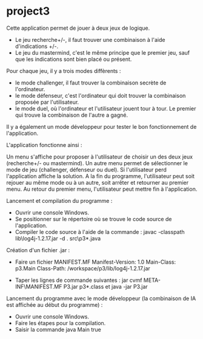 # project3

Cette application permet de jouer à deux jeux de logique. 
- Le jeu recherche+/-, il faut trouver une combinaison à l'aide d'indications +/-. 
- Le jeu du mastermind, c'est le même principe que le premier jeu, sauf que les indications sont bien placé ou présent.

Pour chaque jeu, il y a trois modes diffèrents :
- le mode challenger, il faut trouver la combinaison secrète de l'ordinateur.
- le mode défenseur, c'est l'ordinateur qui doit trouver la combinaison proposée par l'utilisateur.
- le mode duel, où l'ordinateur et l'utilisateur jouent tour à tour. Le premier qui trouve la combinaison de l'autre a gagné.

Il y a également un mode développeur pour tester le bon fonctionnement de l'application.

L'application fonctionne ainsi :

Un menu s'affiche pour proposer à l'utilisateur de choisir un des deux jeux (recherche+/- ou mastermind).
Un autre menu permet de sélectionner le mode de jeu (challenger, défenseur ou duel).
Si l'utilisateur perd l'application affiche la solution.
A la fin du programme, l'utilisateur peut soit rejouer au même mode ou à un autre, soit arrêter et retourner au premier menu.
Au retour du premier menu, l'utilisateur peut mettre fin à l'application.


Lancement et compilation du programme :

- Ouvrir une console Windows.
- Se positionner sur le répertoire où se trouve le code source de l'application.
- Compiler le code source à l'aide de la commande : 
javac -classpath lib\log4j-1.2.17.jar -d . src\p3\*.java

Création d'un fichier .jar :
- Faire un fichier MANIFEST.MF
Manifest-Version: 1.0
Main-Class: p3.Main
Class-Path: /workspace/p3/lib/log4j-1.2.17.jar

- Taper les lignes de commande suivantes :
jar cvmf META-INF\MANIFEST.MF P3.jar p3\*.class
et
java -jar P3.jar


Lancement du programme avec le mode développeur (la combinaison de IA est affichée au début du programme) :

- Ouvrir une console Windows.
- Faire les étapes pour la compilation.
- Saisir la commande java Main true


